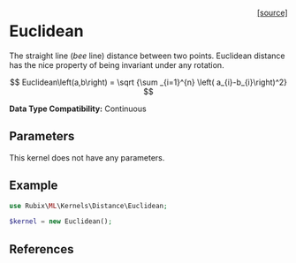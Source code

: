 <span style="float:right;"><a href="https://github.com/RubixML/ML/blob/master/src/Kernels/Distance/Euclidean.php">[source]</a></span>

# Euclidean
The straight line (*bee* line) distance between two points. Euclidean distance has the nice property of being invariant under any rotation.

$$
Euclidean\left(a,b\right) = \sqrt {\sum _{i=1}^{n}  \left( a_{i}-b_{i}\right)^2} 
$$

**Data Type Compatibility:** Continuous

## Parameters
This kernel does not have any parameters.

## Example
```php
use Rubix\ML\Kernels\Distance\Euclidean;

$kernel = new Euclidean();
```

## References
[^1]: J. K. Dixon. (1978). Pattern Recognition with Partly Missing Data.